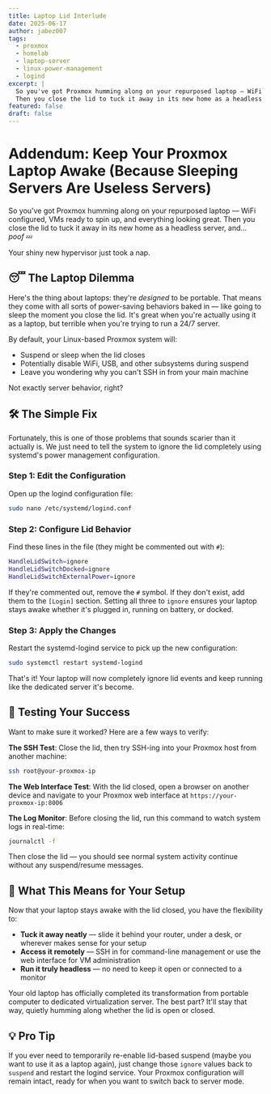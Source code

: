 ```yaml
---
title: Laptop Lid Interlude
date: 2025-06-17
author: jabez007
tags:
  - proxmox
  - homelab
  - laptop-server
  - linux-power-management
  - logind
excerpt: |
  So you've got Proxmox humming along on your repurposed laptop — WiFi configured, VMs ready to spin up, and everything looking great.
  Then you close the lid to tuck it away in its new home as a headless server, and... _poof_ 💤
featured: false
draft: false
---
```


# Addendum: Keep Your Proxmox Laptop Awake (Because Sleeping Servers Are Useless Servers)

So you've got Proxmox humming along on your repurposed laptop — WiFi configured, VMs ready to spin up, and everything looking great.
Then you close the lid to tuck it away in its new home as a headless server, and... _poof_ 💤

Your shiny new hypervisor just took a nap.

## 😴 The Laptop Dilemma

Here's the thing about laptops: they're _designed_ to be portable.
That means they come with all sorts of power-saving behaviors baked in — like going to sleep the moment you close the lid.
It's great when you're actually using it as a laptop, but terrible when you're trying to run a 24/7 server.

By default, your Linux-based Proxmox system will:

- Suspend or sleep when the lid closes
- Potentially disable WiFi, USB, and other subsystems during suspend
- Leave you wondering why you can't SSH in from your main machine

Not exactly server behavior, right?

## 🛠️ The Simple Fix

Fortunately, this is one of those problems that sounds scarier than it actually is.
We just need to tell the system to ignore the lid completely using systemd's power management configuration.

### Step 1: Edit the Configuration

Open up the logind configuration file:

```bash
sudo nano /etc/systemd/logind.conf
```

### Step 2: Configure Lid Behavior

Find these lines in the file (they might be commented out with `#`):

```bash
HandleLidSwitch=ignore
HandleLidSwitchDocked=ignore
HandleLidSwitchExternalPower=ignore
```

If they're commented out, remove the `#` symbol.
If they don't exist, add them to the `[Login]` section.
Setting all three to `ignore` ensures your laptop stays awake whether it's plugged in, running on battery, or docked.

### Step 3: Apply the Changes

Restart the systemd-logind service to pick up the new configuration:

```bash
sudo systemctl restart systemd-logind
```

That's it! Your laptop will now completely ignore lid events and keep running like the dedicated server it's become.

## 🎯 Testing Your Success

Want to make sure it worked? Here are a few ways to verify:

**The SSH Test**: Close the lid, then try SSH-ing into your Proxmox host from another machine:

```bash
ssh root@your-proxmox-ip
```

**The Web Interface Test**: With the lid closed, open a browser on another device and navigate to your Proxmox web interface at `https://your-proxmox-ip:8006`

**The Log Monitor**: Before closing the lid, run this command to watch system logs in real-time:

```bash
journalctl -f
```

Then close the lid — you should see normal system activity continue without any suspend/resume messages.

## 🚀 What This Means for Your Setup

Now that your laptop stays awake with the lid closed, you have the flexibility to:

- **Tuck it away neatly** — slide it behind your router, under a desk, or wherever makes sense for your setup
- **Access it remotely** — SSH in for command-line management or use the web interface for VM administration
- **Run it truly headless** — no need to keep it open or connected to a monitor

Your old laptop has officially completed its transformation from portable computer to dedicated virtualization server.
The best part?
It'll stay that way, quietly humming along whether the lid is open or closed.

## 💡 Pro Tip

If you ever need to temporarily re-enable lid-based suspend (maybe you want to use it as a laptop again), just change those `ignore` values back to `suspend` and restart the logind service. Your Proxmox configuration will remain intact, ready for when you want to switch back to server mode.
